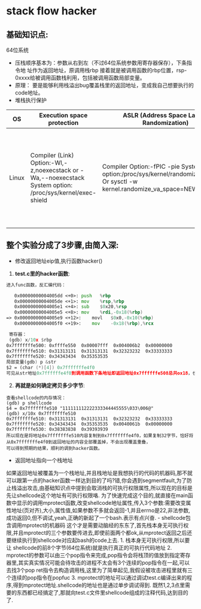 # stack flow hacker
## 基础知识点:
64位系统
- 压栈顺序基本为：参数从右到左（不过64位系统参数用寄存器保存），下条指令地
址作为返回地址，原调用栈rbp
接着就是被调用函数的rbp位置，rsp-0xxxx给被调用函数栈利用，包括被调用函数局部变量。
- 原理：
要是能够利用栈溢出bug覆盖栈里的返回地址，变成我自己想要执行的code地址。
- 堆栈执行保护

OS | Execution space protection	 | ASLR (Address Space Layout Randomization) | Description | Check Tool
------------ | ------------- | ------------ | ------------ | ------------
Linux | Compiler (Link) Option:-Wl,-z,noexecstack or -Wa,--noexecstack System option: /proc/sys/kernel/exec-shield  | Compiler Option:-fPIC -pie System option:/proc/sys/kernel/randomize_va_space Or sysctl -w kernel.randomize_va_space=NEWVALUE | Linux has enabled a weak[6] form of ASLR by default since kernel version 2.6.12 (released June 2005).|1) http://www.trapkit.de/tools/checksec.html2) find /lib -exec execstack -q {} \; -print 2> /dev/null | grep ^X  to check whether the stack is executable 3) execstack -q ~/lib/libfoo.so.1 ~/bin/bar will query executable stack marking of the given files.4) Command readelf -h -d /usr/sbin/smbd | grep ‘Type:.*DYN’ If the file has been compiled for PIE, the command will return something similar to the following:Type: DYN (Shared object file)

## 整个实验分成了3步骤,由简入深:
- 修改返回地址eip值,执行函数hacker()
1. **test.c里的hacker函数**:
``` asm
进入func函数，反汇编代码：

   0x00000000004005dd <+0>:	push   %rbp
   0x00000000004005de <+1>:	mov    %rsp,%rbp
   0x00000000004005e1 <+4>:	sub    $0x20,%rsp
   0x00000000004005e5 <+8>:	mov    %rdi,-0x18(%rbp)
=> 0x00000000004005e9 <+12>:	movl   $0x0,-0x10(%rbp)
   0x00000000004005f0 <+19>:	mov    -0x18(%rbp),%rcx

 寄存器：
 (gdb) x/10x $rbp
0x7fffffffe500:	0xffffe550	0x00007fff	0x004006b2	0x00000000
0x7fffffffe510:	0x31313131	0x31313131	0x32323232	0x33333333
0x7fffffffe520:	0x34343434	0x35353535
局部变量(gdb) p	&str
$2 = (char (*)[4]) 0x7fffffffe4f0
可见从str地址0x7ffffffe4f0到调用函数下条地址即返回地址0x7ffffffe508总共ox18，也就是24（换台机器可能就不是这个值），所以test.c确定pEIP地址的时候是数组的第24位。
```
2. **再就是如何确定拷贝多少字节**:
``` gdb
查看shellcode的内存情况：
(gdb) p	shellcode
$4 = 0x7fffffffe510 "111111112222333344445555\033\006@"
(gdb) x/10x 0x7fffffffe510
0x7fffffffe510:	0x31313131	0x31313131	0x32323232	0x33333333
0x7fffffffe520:	0x34343434	0x35353535	0x0040061b	0x00000000
0x7fffffffe530:	0x38383838	0x39393939
所以现在是将地址0x7fffffffe510内容复制到0x7fffffffe4f0，如果复制32字节，恰好将从0x7fffffffe4f0到返回地址的内容全部覆盖掉，不会出现覆盖重叠，
可以得到预期的结果，顺利的调到hacker函数。
```
- 返回地址指向一个栈地址
<a>
如果返回地址被覆盖为一个栈地址,并且栈地址是我想执行的代码的机器码,那不就可以跟第一点的hacker函数一样达到目的了吗?错,你会遇到segmentfault,为了防止栈溢出攻击,由基础知识点中提到会取消栈的可执行权限属性,所以现在的目标是先让shellcode这个地址有可执行权限咯.
为了快速完成这个目的,就直接在main函数中显示的调用mprotect函数,改变shellcode地址属性,传入3个参数:需要改变属性地址(页对齐),大小,属性值,如果参数不多就会返回-1,并且errno是22,非法参数,成功返回0,但不调试,yeah,正确的新起了一个bash.表示有点兴奋.
<a/>
- shellcode包含调用mprotect的机器码
<a>
这个才是需要动脑经的东东了,首先栈本身无可执行权限,并且mprotect的三个参数要传进去,即使前面两个都ok,从mprotect返回之后还要继续执行到shellcode对应起bash的code上去.
1. 栈本身无可执行权限,所以要让 shellcode的前8个字节(64位系统)就是执行真正的可执行代码地址
2. mprotect的参数可以由三个pop指令来完成,pop指令会将栈顶的值放到指定寄存器里,其实真实情况可能会待攻击的进程不太会有3个连续的pop指令在一起,可以去找3个pop ret指令去构造调用栈,这里为了简单起见,我假设被攻击进程里就有三个连续的pop指令在popfuc
3. mprotect的地址可以通过调试test.c编译出来的程序,得到mprotect地址.shellcode的地址也是通过单步调试得到.
既然1,2,3点里需要的东西都已经搞定了,那就向test.c文件里shellcode组成的注释代码,达到目的了.
<a/>


